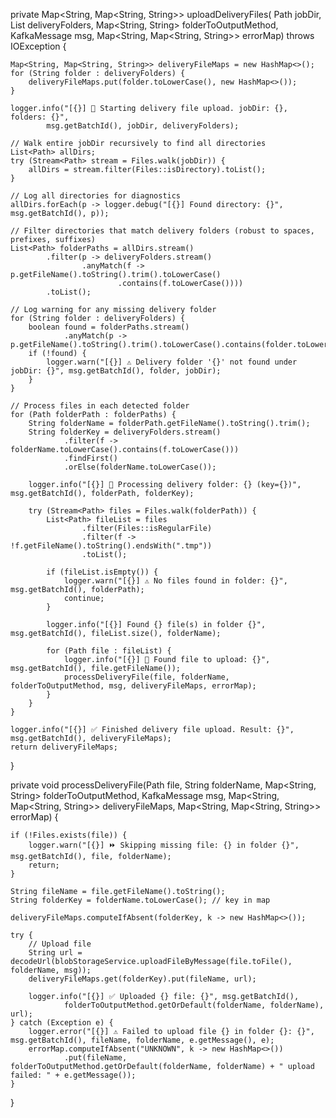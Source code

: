 private Map<String, Map<String, String>> uploadDeliveryFiles(
        Path jobDir,
        List<String> deliveryFolders,
        Map<String, String> folderToOutputMethod,
        KafkaMessage msg,
        Map<String, Map<String, String>> errorMap) throws IOException {

    Map<String, Map<String, String>> deliveryFileMaps = new HashMap<>();
    for (String folder : deliveryFolders) {
        deliveryFileMaps.put(folder.toLowerCase(), new HashMap<>());
    }

    logger.info("[{}] 🚀 Starting delivery file upload. jobDir: {}, folders: {}", 
            msg.getBatchId(), jobDir, deliveryFolders);

    // Walk entire jobDir recursively to find all directories
    List<Path> allDirs;
    try (Stream<Path> stream = Files.walk(jobDir)) {
        allDirs = stream.filter(Files::isDirectory).toList();
    }

    // Log all directories for diagnostics
    allDirs.forEach(p -> logger.debug("[{}] Found directory: {}", msg.getBatchId(), p));

    // Filter directories that match delivery folders (robust to spaces, prefixes, suffixes)
    List<Path> folderPaths = allDirs.stream()
            .filter(p -> deliveryFolders.stream()
                    .anyMatch(f -> p.getFileName().toString().trim().toLowerCase()
                            .contains(f.toLowerCase())))
            .toList();

    // Log warning for any missing delivery folder
    for (String folder : deliveryFolders) {
        boolean found = folderPaths.stream()
                .anyMatch(p -> p.getFileName().toString().trim().toLowerCase().contains(folder.toLowerCase()));
        if (!found) {
            logger.warn("[{}] ⚠️ Delivery folder '{}' not found under jobDir: {}", msg.getBatchId(), folder, jobDir);
        }
    }

    // Process files in each detected folder
    for (Path folderPath : folderPaths) {
        String folderName = folderPath.getFileName().toString().trim();
        String folderKey = deliveryFolders.stream()
                .filter(f -> folderName.toLowerCase().contains(f.toLowerCase()))
                .findFirst()
                .orElse(folderName.toLowerCase());

        logger.info("[{}] 🔎 Processing delivery folder: {} (key={})", msg.getBatchId(), folderPath, folderKey);

        try (Stream<Path> files = Files.walk(folderPath)) {
            List<Path> fileList = files
                    .filter(Files::isRegularFile)
                    .filter(f -> !f.getFileName().toString().endsWith(".tmp"))
                    .toList();

            if (fileList.isEmpty()) {
                logger.warn("[{}] ⚠️ No files found in folder: {}", msg.getBatchId(), folderPath);
                continue;
            }

            logger.info("[{}] Found {} file(s) in folder {}", msg.getBatchId(), fileList.size(), folderName);

            for (Path file : fileList) {
                logger.info("[{}] 📂 Found file to upload: {}", msg.getBatchId(), file.getFileName());
                processDeliveryFile(file, folderName, folderToOutputMethod, msg, deliveryFileMaps, errorMap);
            }
        }
    }

    logger.info("[{}] ✅ Finished delivery file upload. Result: {}", msg.getBatchId(), deliveryFileMaps);
    return deliveryFileMaps;
}

private void processDeliveryFile(Path file, String folderName,
                                 Map<String, String> folderToOutputMethod,
                                 KafkaMessage msg,
                                 Map<String, Map<String, String>> deliveryFileMaps,
                                 Map<String, Map<String, String>> errorMap) {

    if (!Files.exists(file)) {
        logger.warn("[{}] ⏩ Skipping missing file: {} in folder {}", msg.getBatchId(), file, folderName);
        return;
    }

    String fileName = file.getFileName().toString();
    String folderKey = folderName.toLowerCase(); // key in map

    deliveryFileMaps.computeIfAbsent(folderKey, k -> new HashMap<>());

    try {
        // Upload file
        String url = decodeUrl(blobStorageService.uploadFileByMessage(file.toFile(), folderName, msg));
        deliveryFileMaps.get(folderKey).put(fileName, url);

        logger.info("[{}] ✅ Uploaded {} file: {}", msg.getBatchId(),
                folderToOutputMethod.getOrDefault(folderName, folderName), url);
    } catch (Exception e) {
        logger.error("[{}] ⚠️ Failed to upload file {} in folder {}: {}", msg.getBatchId(), fileName, folderName, e.getMessage(), e);
        errorMap.computeIfAbsent("UNKNOWN", k -> new HashMap<>())
                .put(fileName, folderToOutputMethod.getOrDefault(folderName, folderName) + " upload failed: " + e.getMessage());
    }
}
